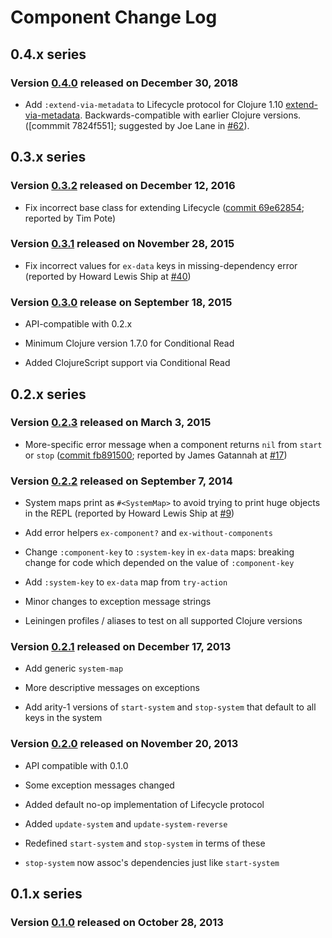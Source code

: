 # Component Change Log


## 0.4.x series

### Version [0.4.0] released on December 30, 2018

  * Add `:extend-via-metadata` to Lifecycle protocol
    for Clojure 1.10 [extend-via-metadata].
    Backwards-compatible with earlier Clojure versions.
    ([commmit 7824f551]; suggested by Joe Lane in [#62]).



## 0.3.x series

### Version [0.3.2] released on December 12, 2016

  * Fix incorrect base class for extending Lifecycle
    ([commit 69e62854]; reported by Tim Pote)

### Version [0.3.1] released on November 28, 2015

  * Fix incorrect values for `ex-data` keys in missing-dependency
    error (reported by Howard Lewis Ship at [#40])

### Version [0.3.0] release on September 18, 2015

  * API-compatible with 0.2.x

  * Minimum Clojure version 1.7.0 for Conditional Read

  * Added ClojureScript support via Conditional Read



## 0.2.x series

### Version [0.2.3] released on March 3, 2015

  * More-specific error message when a component returns `nil` from
    `start` or `stop` ([commit fb891500]; reported by James Gatannah
    at [#17])

### Version [0.2.2] released on September 7, 2014

  * System maps print as `#<SystemMap>` to avoid trying to print huge
    objects in the REPL (reported by Howard Lewis Ship at [#9])

  * Add error helpers `ex-component?` and `ex-without-components`

  * Change `:component-key` to `:system-key` in `ex-data` maps:
    breaking change for code which depended on the value of
    `:component-key`

  * Add `:system-key` to `ex-data` map from `try-action`

  * Minor changes to exception message strings

  * Leiningen profiles / aliases to test on all supported Clojure
    versions

### Version [0.2.1] released on December 17, 2013

  * Add generic `system-map`

  * More descriptive messages on exceptions

  * Add arity-1 versions of `start-system` and `stop-system` that
    default to all keys in the system

### Version [0.2.0] released on November 20, 2013

  * API compatible with 0.1.0

  * Some exception messages changed

  * Added default no-op implementation of Lifecycle protocol

  * Added `update-system` and `update-system-reverse`

  * Redefined `start-system` and `stop-system` in terms of these

  * `stop-system` now assoc's dependencies just like `start-system`



## 0.1.x series

### Version [0.1.0] released on October 28, 2013


[0.4.0]: https://github.com/stuartsierra/component/tree/component-0.4.0
[0.3.2]: https://github.com/stuartsierra/component/tree/component-0.3.2
[0.3.1]: https://github.com/stuartsierra/component/tree/component-0.3.1
[0.3.0]: https://github.com/stuartsierra/component/tree/component-0.3.0
[0.2.3]: https://github.com/stuartsierra/component/tree/component-0.2.3
[0.2.2]: https://github.com/stuartsierra/component/tree/component-0.2.2
[0.2.1]: https://github.com/stuartsierra/component/tree/component-0.2.1
[0.2.0]: https://github.com/stuartsierra/component/tree/component-0.2.0
[0.1.0]: https://github.com/stuartsierra/component/tree/component-0.1.0

[commit fb891500]: https://github.com/stuartsierra/component/commit/fb891500506b048bd8d9d689dfd3ed8c0e940944
[commit 69e62854]: https://github.com/stuartsierra/component/commit/69e62854c7dac7b4743a542e04ce4aa23a934c07
[commit 7824f551]: https://github.com/stuartsierra/component/commit/7824f55129337c775a776daf6286fd43b8911b38

[#9]: https://github.com/stuartsierra/component/issues/9
[#17]: https://github.com/stuartsierra/component/issues/17
[#40]: https://github.com/stuartsierra/component/issues/40
[#62]: https://github.com/stuartsierra/component/pull/62

[dependency]: https://github.com/stuartsierra/dependency
[tools.namespace]: https://github.com/clojure/tools.namespace

[extend-via-metadata]: https://github.com/clojure/clojure/blob/28b87d53909774af28f9f9ba6dfa2d4b94194a57/changes.md#22-protocol-extension-by-metadata
